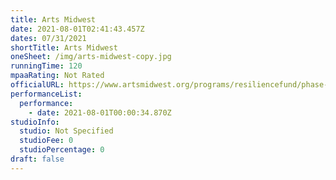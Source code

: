 ```yaml
---
title: Arts Midwest
date: 2021-08-01T02:41:43.457Z
dates: 07/31/2021
shortTitle: Arts Midwest
oneSheet: /img/arts-midwest-copy.jpg
runningTime: 120
mpaaRating: Not Rated
officialURL: https://www.artsmidwest.org/programs/resiliencefund/phase-2-recipients
performanceList:
  performance:
    - date: 2021-08-01T00:00:34.870Z
studioInfo:
  studio: Not Specified
  studioFee: 0
  studioPercentage: 0
draft: false
---
```

